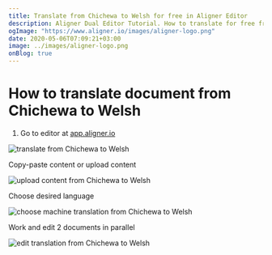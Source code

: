 ```yaml
---
title: Translate from Chichewa to Welsh for free in Aligner Editor
description: Aligner Dual Editor Tutorial. How to translate for free from Chichewa to Welsh. Aligner is multilingual document management platform. 
ogImage: "https://www.aligner.io/images/aligner-logo.png"
date: 2020-05-06T07:09:21+03:00
image: ../images/aligner-logo.png
onBlog: true
---
```


# How to translate document from Chichewa to Welsh

1. Go to editor at [app.aligner.io](https://app.aligner.io "Aligner App web page")

![translate from Chichewa to Welsh](../aligner-blank-editor.png "translate from Chichewa to Welsh")

Copy-paste content or upload content

![upload content from Chichewa to Welsh](../aligner-uploaded-document.png "upload content from Chichewa to Welsh")

Choose desired language

![choose machine translation from Chichewa to Welsh](../aligner-language-dropdown.png "choose machine translation from Chichewa to Welsh")

Work and edit 2 documents in parallel

![edit translation from Chichewa to Welsh](../aligner-double-sitded-editor.png "edit translation from Chichewa to Welsh")

